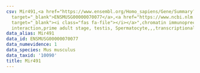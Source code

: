 ```yaml
---
csv: Mir491,<a href="https://www.ensembl.org/Homo_sapiens/Gene/Summary?db=core;g=ENSMUSG00000070077"
  target="_blank">ENSMUSG00000070077</a>,<a href="https://www.ncbi.nlm.nih.gov/pubmed/25450459"
  target="_blank"><i class="fas fa-file"></i></a>",chromatin immunoprecipitation assay,direct
  interaction,prime adult stage, testis, Spermatocyte,,,transcriptional regulation,
data_alias: Mir491
data_id: ENSMUSG00000070077
data_numevidence: 1
data_species: Mus musculus
data_taxid: '10090'
title: Mir491
---
```

